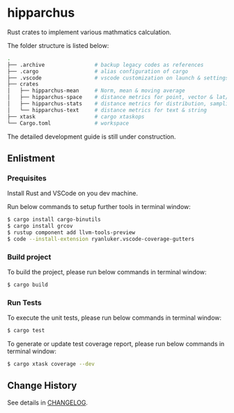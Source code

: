# hipparchus

Rust crates to implement various mathmatics calculation.

The folder structure is listed below: 

``` bash
.
├── .archive                # backup legacy codes as references
├── .cargo                  # alias configuration of cargo
├── .vscode                 # vscode customization on launch & settings json files
├── crates
│   ├── hipparchus-mean     # Norm, mean & moving average
│   ├── hipparchus-space    # distance metrics for point, vector & lat/lon
│   ├── hipparchus-stats    # distance metrics for distribution, sampling & set
│   └── hipparchus-text     # distance metrics for text & string 
├── xtask                   # cargo xtaskops
└── Cargo.toml              # workspace
```

The detailed development guide is still under construction.

## Enlistment

### Prequisites

Install Rust and VSCode on you dev machine. 

Run below commands to setup further tools in terminal window:
``` bash
$ cargo install cargo-binutils
$ cargo install grcov
$ rustup component add llvm-tools-preview
$ code --install-extension ryanluker.vscode-coverage-gutters
```

### Build project

To build the project, please run below commands in terminal window:

``` bash
$ cargo build
```

### Run Tests

To execute the unit tests, please run below commands in terminal window:
``` bash
$ cargo test
```

To generate or update test coverage report, please run below commands in terminal window:
``` bash
$ cargo xtask coverage --dev
```

## Change History

See details in [CHANGELOG](./CHANGELOG.md).
